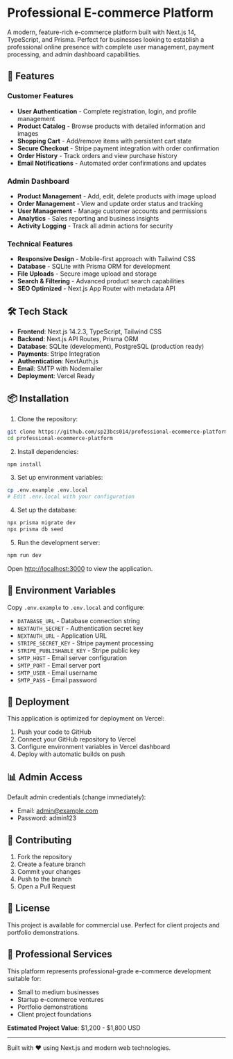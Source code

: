 # Professional E-commerce Platform

A modern, feature-rich e-commerce platform built with Next.js 14, TypeScript, and Prisma. Perfect for businesses looking to establish a professional online presence with complete user management, payment processing, and admin dashboard capabilities.

## 🚀 Features

### Customer Features
- **User Authentication** - Complete registration, login, and profile management
- **Product Catalog** - Browse products with detailed information and images
- **Shopping Cart** - Add/remove items with persistent cart state
- **Secure Checkout** - Stripe payment integration with order confirmation
- **Order History** - Track orders and view purchase history
- **Email Notifications** - Automated order confirmations and updates

### Admin Dashboard
- **Product Management** - Add, edit, delete products with image upload
- **Order Management** - View and update order status and tracking
- **User Management** - Manage customer accounts and permissions
- **Analytics** - Sales reporting and business insights
- **Activity Logging** - Track all admin actions for security

### Technical Features
- **Responsive Design** - Mobile-first approach with Tailwind CSS
- **Database** - SQLite with Prisma ORM for development
- **File Uploads** - Secure image upload and storage
- **Search & Filtering** - Advanced product search capabilities
- **SEO Optimized** - Next.js App Router with metadata API

## 🛠️ Tech Stack

- **Frontend**: Next.js 14.2.3, TypeScript, Tailwind CSS
- **Backend**: Next.js API Routes, Prisma ORM
- **Database**: SQLite (development), PostgreSQL (production ready)
- **Payments**: Stripe Integration
- **Authentication**: NextAuth.js
- **Email**: SMTP with Nodemailer
- **Deployment**: Vercel Ready

## 📦 Installation

1. Clone the repository:
```bash
git clone https://github.com/sp23bcs014/professional-ecommerce-platform.git
cd professional-ecommerce-platform
```

2. Install dependencies:
```bash
npm install
```

3. Set up environment variables:
```bash
cp .env.example .env.local
# Edit .env.local with your configuration
```

4. Set up the database:
```bash
npx prisma migrate dev
npx prisma db seed
```

5. Run the development server:
```bash
npm run dev
```

Open [http://localhost:3000](http://localhost:3000) to view the application.

## 🔧 Environment Variables

Copy `.env.example` to `.env.local` and configure:

- `DATABASE_URL` - Database connection string
- `NEXTAUTH_SECRET` - Authentication secret key
- `NEXTAUTH_URL` - Application URL
- `STRIPE_SECRET_KEY` - Stripe payment processing
- `STRIPE_PUBLISHABLE_KEY` - Stripe public key
- `SMTP_HOST` - Email server configuration
- `SMTP_PORT` - Email server port
- `SMTP_USER` - Email username
- `SMTP_PASS` - Email password

## 🚀 Deployment

This application is optimized for deployment on Vercel:

1. Push your code to GitHub
2. Connect your GitHub repository to Vercel
3. Configure environment variables in Vercel dashboard
4. Deploy with automatic builds on push

## 📊 Admin Access

Default admin credentials (change immediately):
- Email: admin@example.com
- Password: admin123

## 🤝 Contributing

1. Fork the repository
2. Create a feature branch
3. Commit your changes
4. Push to the branch
5. Open a Pull Request

## 📄 License

This project is available for commercial use. Perfect for client projects and portfolio demonstrations.

## 💼 Professional Services

This platform represents professional-grade e-commerce development suitable for:
- Small to medium businesses
- Startup e-commerce ventures
- Portfolio demonstrations
- Client project foundations

**Estimated Project Value**: $1,200 - $1,800 USD

---

Built with ❤️ using Next.js and modern web technologies.
